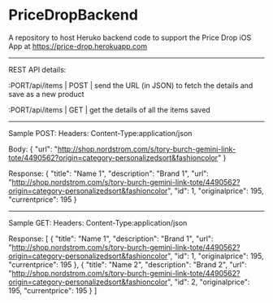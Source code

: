# PriceDropBackend
A repository to host Heruko backend code to support the Price Drop iOS App at https://price-drop.herokuapp.com

----

REST API details:

:PORT/api/items  | POST  |  send the URL (in JSON) to fetch the details and save as a new product 

:PORT/api/items  | GET  |  get the details of all the items saved  

----

Sample POST:
Headers: 
Content-Type:application/json

Body: 
{
"url": "http://shop.nordstrom.com/s/tory-burch-gemini-link-tote/4490562?origin=category-personalizedsort&fashioncolor"
}

Response:
{
"title": "Name 1",
"description": "Brand 1",
"url": "http://shop.nordstrom.com/s/tory-burch-gemini-link-tote/4490562?origin=category-personalizedsort&fashioncolor",
"id": 1,
"originalprice": 195,
"currentprice": 195
}

----

Sample GET:
Headers: Content-Type:application/json

Response:
[
{
"title": "Name 1",
"description": "Brand 1",
"url": "http://shop.nordstrom.com/s/tory-burch-gemini-link-tote/4490562?origin=category-personalizedsort&fashioncolor",
"id": 1,
"originalprice": 195,
"currentprice": 195
},
{
"title": "Name 2",
"description": "Brand 2",
"url": "http://shop.nordstrom.com/s/tory-burch-gemini-link-tote/4490562?origin=category-personalizedsort&fashioncolor",
"id": 2,
"originalprice": 195,
"currentprice": 195
}
]
